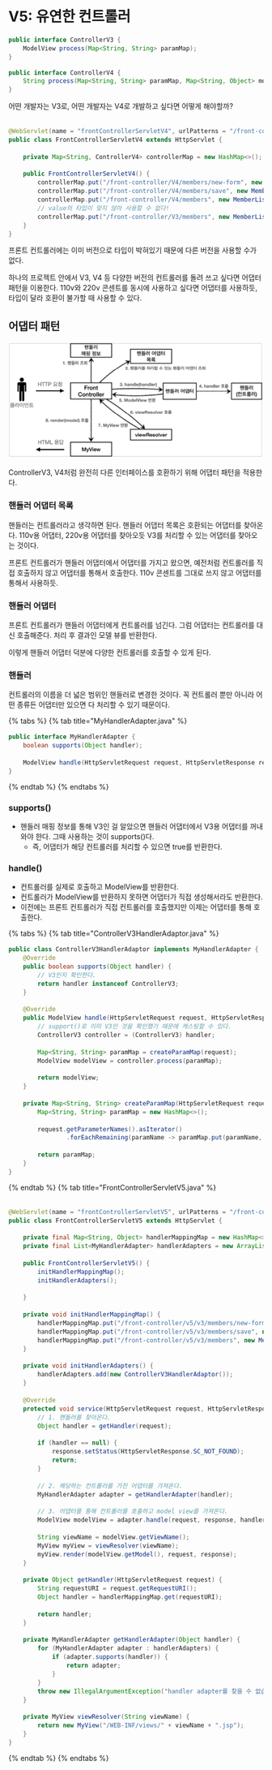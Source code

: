 # V5: 유연한 컨트롤러

```java
public interface ControllerV3 {
    ModelView process(Map<String, String> paramMap);
}
```

```java
public interface ControllerV4 {
    String process(Map<String, String> paramMap, Map<String, Object> model);
}
```

어떤 개발자는 V3로, 어떤 개발자는 V4로 개발하고 싶다면 어떻게 해야할까?

```java

@WebServlet(name = "frontControllerServletV4", urlPatterns = "/front-controller/V4/*")
public class FrontControllerServletV4 extends HttpServlet {

    private Map<String, ControllerV4> controllerMap = new HashMap<>();

    public FrontControllerServletV4() {
        controllerMap.put("/front-controller/V4/members/new-form", new MemberFormControllerV4());
        controllerMap.put("/front-controller/V4/members/save", new MemberSaveControllerV4());
        controllerMap.put("/front-controller/V4/members", new MemberListControllerV4());
        // value의 타입이 맞지 않아 사용할 수 없다!
        controllerMap.put("/front-controller/V3/members", new MemberListControllerV3());
    }
}
```

프론트 컨트롤러에는 이미 버전으로 타입이 박혀있기 때문에 다른 버전을 사용할 수가 없다.

하나의 프로젝트 안에서 V3, V4 등 다양한 버전의 컨트롤러를 돌려 쓰고 싶다면 어댑터 패턴을 이용한다. 110v와 220v 콘센트를 동시에 사용하고 싶다면 어댑터를 사용하듯, 타입이 달라 호환이 불가할 때 사용할
수 있다.

## 어댑터 패턴

![](../../.gitbook/assets/kimyounghan-spring-mvc/04/screenshot%202021-07-19%20오전%207.52.15.png)

ControllerV3, V4처럼 완전히 다른 인터페이스를 호환하기 위해 어댑터 패턴을 적용한다.

### 핸들러 어댑터 목록

핸들러는 컨트롤러라고 생각하면 된다. 핸들러 어댑터 목록은 호환되는 어댑터를 찾아온다. 110v용 어댑터, 220v용 어댑터를 찾아오듯 V3를 처리할 수 있는 어댑터를 찾아오는 것이다.

프론트 컨트롤러가 핸들러 어댑터에서 어댑터를 가지고 왔으면, 예전처럼 컨트롤러를 직접 호출하지 않고 어댑터를 통해서 호출한다. 110v 콘센트를 그대로 쓰지 않고 어댑터를 통해서 사용하듯.

### 핸들러 어댑터

프론트 컨트롤러가 핸들러 어댑터에게 컨트롤러를 넘긴다. 그럼 어댑터는 컨트롤러를 대신 호출해준다. 처리 후 결과인 모델 뷰를 반환한다.

이렇게 핸들러 어댑터 덕분에 다양한 컨트롤러를 호출할 수 있게 된다.

### 핸들러

컨트롤러의 이름을 더 넓은 범위인 핸들러로 변경한 것이다. 꼭 컨트롤러 뿐만 아니라 어떤 종류든 어댑터만 있으면 다 처리할 수 있기 때문이다.

{% tabs %} {% tab title="MyHandlerAdapter.java" %}

```java
public interface MyHandlerAdapter {
    boolean supports(Object handler);

    ModelView handle(HttpServletRequest request, HttpServletResponse response, Object handler) throws ServletException, IOException;
}
```

{% endtab %} {% endtabs %}

### supports()

- 핸들러 매핑 정보를 통해 V3인 걸 알았으면 핸들러 어댑터에서 V3용 어댑터를 꺼내와야 한다. 그때 사용하는 것이 supports()다.
  - 즉, 어댑터가 해당 컨트롤러를 처리할 수 있으면 true를 반환한다.

### handle()

- 컨트롤러를 실제로 호출하고 ModelView를 반환한다.
- 컨트롤러가 ModelView를 반환하지 못하면 어댑터가 직접 생성해서라도 반환한다.
- 이전에는 프론트 컨트롤러가 직접 컨트롤러를 호출했지만 이제는 어댑터를 통해 호출한다.

{% tabs %} {% tab title="ControllerV3HandlerAdaptor.java" %}

```java
public class ControllerV3HandlerAdaptor implements MyHandlerAdapter {
    @Override
    public boolean supports(Object handler) {
        // V3인지 확인한다.
        return handler instanceof ControllerV3;
    }

    @Override
    public ModelView handle(HttpServletRequest request, HttpServletResponse response, Object handler) throws ServletException, IOException {
        // support()로 이미 V3인 것을 확인했기 때문에 캐스팅할 수 있다.
        ControllerV3 controller = (ControllerV3) handler;

        Map<String, String> paramMap = createParamMap(request);
        ModelView modelView = controller.process(paramMap);

        return modelView;
    }

    private Map<String, String> createParamMap(HttpServletRequest request) {
        Map<String, String> paramMap = new HashMap<>();

        request.getParameterNames().asIterator()
                .forEachRemaining(paramName -> paramMap.put(paramName, request.getParameter(paramName)));

        return paramMap;
    }
}
```

{% endtab %} {% tab title="FrontControllerServletV5.java" %}

```java

@WebServlet(name = "frontControllerServletV5", urlPatterns = "/front-controller/v5/*")
public class FrontControllerServletV5 extends HttpServlet {

    private final Map<String, Object> handlerMappingMap = new HashMap<>();
    private final List<MyHandlerAdapter> handlerAdapters = new ArrayList<>();

    public FrontControllerServletV5() {
        initHandlerMappingMap();
        initHandlerAdapters();

    }

    private void initHandlerMappingMap() {
        handlerMappingMap.put("/front-controller/v5/v3/members/new-form", new MemberFormControllerV3());
        handlerMappingMap.put("/front-controller/v5/v3/members/save", new MemberSaveControllerV3());
        handlerMappingMap.put("/front-controller/v5/v3/members", new MemberListControllerV3());
    }

    private void initHandlerAdapters() {
        handlerAdapters.add(new ControllerV3HandlerAdaptor());
    }

    @Override
    protected void service(HttpServletRequest request, HttpServletResponse response) throws ServletException, IOException {
        // 1. 핸들러를 찾아온다.
        Object handler = getHandler(request);

        if (handler == null) {
            response.setStatus(HttpServletResponse.SC_NOT_FOUND);
            return;
        }

        // 2. 해당하는 컨트롤러를 가진 어댑터를 가져온다.
        MyHandlerAdapter adapter = getHandlerAdapter(handler);

        // 3. 어댑터를 통해 컨트롤러를 호출하고 model view를 가져온다.
        ModelView modelView = adapter.handle(request, response, handler);

        String viewName = modelView.getViewName();
        MyView myView = viewResolver(viewName);
        myView.render(modelView.getModel(), request, response);
    }

    private Object getHandler(HttpServletRequest request) {
        String requestURI = request.getRequestURI();
        Object handler = handlerMappingMap.get(requestURI);

        return handler;
    }

    private MyHandlerAdapter getHandlerAdapter(Object handler) {
        for (MyHandlerAdapter adapter : handlerAdapters) {
            if (adapter.supports(handler)) {
                return adapter;
            }
        }
        throw new IllegalArgumentException("handler adapter를 찾을 수 없습니다.");
    }

    private MyView viewResolver(String viewName) {
        return new MyView("/WEB-INF/views/" + viewName + ".jsp");
    }
}
```

{% endtab %} {% endtabs %}
